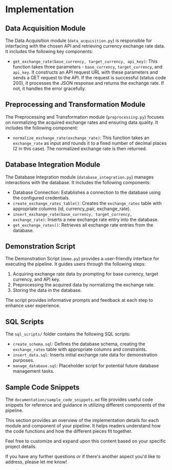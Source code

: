 # Implementation

## Data Acquisition Module

The Data Acquisition module (`data_acquisition.py`) is responsible for interfacing with the chosen API and retrieving currency exchange rate data. It includes the following key components:

- `get_exchange_rate(base_currency, target_currency, api_key)`: This function takes three parameters - `base_currency`, `target_currency`, and `api_key`. It constructs an API request URL with these parameters and sends a GET request to the API. If the request is successful (status code 200), it processes the JSON response and returns the exchange rate. If not, it handles the error gracefully.

## Preprocessing and Transformation Module

The Preprocessing and Transformation module (`preprocessing.py`) focuses on normalizing the acquired exchange rates and ensuring data quality. It includes the following component:

- `normalize_exchange_rate(exchange_rate)`: This function takes an `exchange_rate` as input and rounds it to a fixed number of decimal places (2 in this case). The normalized exchange rate is then returned.

## Database Integration Module

The Database Integration module (`database_integration.py`) manages interactions with the database. It includes the following components:

- Database Connection: Establishes a connection to the database using the configured credentials.
- `create_exchange_rates_table()`: Creates the `exchange_rates` table with appropriate columns (id, currency_pair, exchange_rate).
- `insert_exchange_rate(base_currency, target_currency, exchange_rate)`: Inserts a new exchange rate entry into the database.
- `get_exchange_rates()`: Retrieves all exchange rate entries from the database.

## Demonstration Script

The Demonstration Script (`demo.py`) provides a user-friendly interface for executing the pipeline. It guides users through the following steps:

1. Acquiring exchange rate data by prompting for base currency, target currency, and API key.
2. Preprocessing the acquired data by normalizing the exchange rate.
3. Storing the data in the database.

The script provides informative prompts and feedback at each step to enhance user experience.

## SQL Scripts

The `sql_scripts/` folder contains the following SQL scripts:

- `create_schema.sql`: Defines the database schema, creating the `exchange_rates` table with appropriate columns and constraints.
- `insert_data.sql`: Inserts initial exchange rate data for demonstration purposes.
- `manage_database.sql`: Placeholder script for potential future database management tasks.

## Sample Code Snippets

The `documentation/sample_code_snippets.md` file provides useful code snippets for reference and guidance in utilizing different components of the pipeline.

This section provides an overview of the implementation details for each module and component of your pipeline. It helps readers understand how the code functions and how the different pieces fit together.

Feel free to customize and expand upon this content based on your specific project details.

If you have any further questions or if there's another aspect you'd like to address, please let me know!
